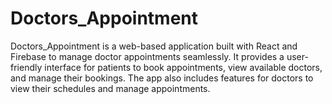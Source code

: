 # Doctors_Appointment
Doctors_Appointment is a web-based application built with React and Firebase to manage doctor appointments seamlessly. It provides a user-friendly interface for patients to book appointments, view available doctors, and manage their bookings. The app also includes features for doctors to view their schedules and manage appointments.
